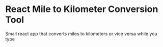 # React Mile to Kilometer Conversion Tool

Small react app that converts miles to kilometers or vice versa while you type
